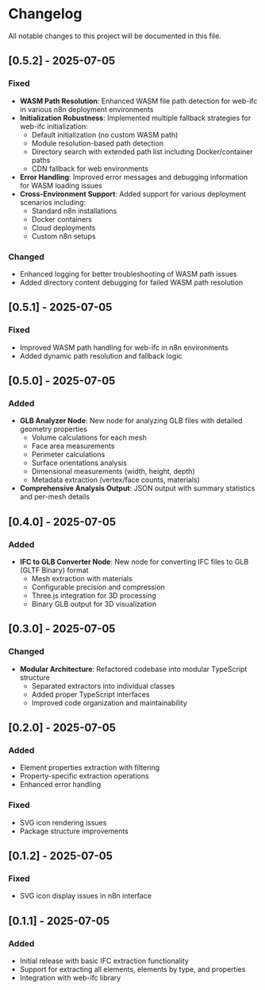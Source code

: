 # Changelog

All notable changes to this project will be documented in this file.

## [0.5.2] - 2025-07-05

### Fixed
- **WASM Path Resolution**: Enhanced WASM file path detection for web-ifc in various n8n deployment environments
- **Initialization Robustness**: Implemented multiple fallback strategies for web-ifc initialization:
  - Default initialization (no custom WASM path)
  - Module resolution-based path detection
  - Directory search with extended path list including Docker/container paths
  - CDN fallback for web environments
- **Error Handling**: Improved error messages and debugging information for WASM loading issues
- **Cross-Environment Support**: Added support for various deployment scenarios including:
  - Standard n8n installations
  - Docker containers
  - Cloud deployments
  - Custom n8n setups

### Changed
- Enhanced logging for better troubleshooting of WASM path issues
- Added directory content debugging for failed WASM path resolution

## [0.5.1] - 2025-07-05

### Fixed
- Improved WASM path handling for web-ifc in n8n environments
- Added dynamic path resolution and fallback logic

## [0.5.0] - 2025-07-05

### Added
- **GLB Analyzer Node**: New node for analyzing GLB files with detailed geometry properties
  - Volume calculations for each mesh
  - Face area measurements
  - Perimeter calculations
  - Surface orientations analysis
  - Dimensional measurements (width, height, depth)
  - Metadata extraction (vertex/face counts, materials)
- **Comprehensive Analysis Output**: JSON output with summary statistics and per-mesh details

## [0.4.0] - 2025-07-05

### Added
- **IFC to GLB Converter Node**: New node for converting IFC files to GLB (GLTF Binary) format
  - Mesh extraction with materials
  - Configurable precision and compression
  - Three.js integration for 3D processing
  - Binary GLB output for 3D visualization

## [0.3.0] - 2025-07-05

### Changed
- **Modular Architecture**: Refactored codebase into modular TypeScript structure
  - Separated extractors into individual classes
  - Added proper TypeScript interfaces
  - Improved code organization and maintainability

## [0.2.0] - 2025-07-05

### Added
- Element properties extraction with filtering
- Property-specific extraction operations
- Enhanced error handling

### Fixed
- SVG icon rendering issues
- Package structure improvements

## [0.1.2] - 2025-07-05

### Fixed
- SVG icon display issues in n8n interface

## [0.1.1] - 2025-07-05

### Added
- Initial release with basic IFC extraction functionality
- Support for extracting all elements, elements by type, and properties
- Integration with web-ifc library
